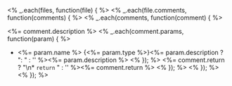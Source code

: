 <% _.each(files, function(file) { %> <% _.each(file.comments, function(comments) { %>
<% _.each(comments, function(comment) { %>


<%= comment.description %>
<% _.each(comment.params, function(param) { %>
* <%= param.name %> {<%= param.type %>}<%= param.description ? ": " : '' %><%= param.description %> <% }); %> <%= comment.return ? "\n* `return` " : '' %><%= comment.return %> <% }); %> <% }); %>
<% }); %>
